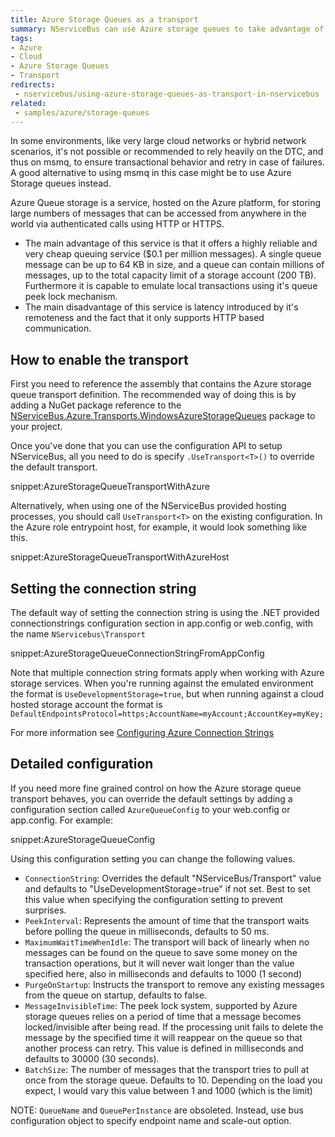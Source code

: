 ```yaml
---
title: Azure Storage Queues as a transport
summary: NServiceBus can use Azure storage queues to take advantage of their peek-lock mechanism in environments where one cannot rely on the DTC
tags: 
- Azure
- Cloud
- Azure Storage Queues
- Transport
redirects:
 - nservicebus/using-azure-storage-queues-as-transport-in-nservicebus
related:
 - samples/azure/storage-queues
---
```


In some environments, like very large cloud networks or hybrid network scenarios, it's not possible or recommended to rely heavily on the DTC, and thus on msmq, to ensure transactional behavior and retry in case of failures. A good alternative to using msmq in this case might be to use Azure Storage queues instead.

Azure Queue storage is a service, hosted on the Azure platform, for storing large numbers of messages that can be accessed from anywhere in the world via authenticated calls using HTTP or HTTPS.
 
- The main advantage of this service is that it offers a highly reliable and very cheap queuing service ($0.1 per million messages). A single queue message can be up to 64 KB in size, and a queue can contain millions of messages, up to the total capacity limit of a storage account (200 TB). Furthermore it is capable to emulate local transactions using it's queue peek lock mechanism.
- The main disadvantage of this service is latency introduced by it's remoteness and the fact that it only supports HTTP based communication.


## How to enable the transport

First you need to reference the assembly that contains the Azure storage queue transport definition. The recommended way of doing this is by adding a NuGet package reference to the  [NServiceBus.Azure.Transports.WindowsAzureStorageQueues](https://www.nuget.org/packages/NServiceBus.Azure.Transports.WindowsAzureStorageQueues/) package to your project.

Once you've done that you can use the configuration API to setup NServiceBus, all you need to do is specify `.UseTransport<T>()` to override the default transport.

snippet:AzureStorageQueueTransportWithAzure

Alternatively, when using one of the NServiceBus provided hosting processes, you should call `UseTransport<T>` on the existing configuration. In the Azure role entrypoint host, for example, it would look something like this.

snippet:AzureStorageQueueTransportWithAzureHost


## Setting the connection string

The default way of setting the connection string is using the .NET provided connectionstrings configuration section in app.config or web.config, with the name `NServicebus\Transport`

snippet:AzureStorageQueueConnectionStringFromAppConfig

Note that multiple connection string formats apply when working with Azure storage services. When you're running against the emulated environment the format is `UseDevelopmentStorage=true`, but when running against a cloud hosted storage account the format is `DefaultEndpointsProtocol=https;AccountName=myAccount;AccountKey=myKey;` 

For more information see [Configuring Azure Connection Strings](https://msdn.microsoft.com/en-us/library/azure/ee758697.aspx)


## Detailed configuration

If you need more fine grained control on how the Azure storage queue transport behaves, you can override the default settings by adding a configuration section called `AzureQueueConfig` to your web.config or app.config. For example:

snippet:AzureStorageQueueConfig

Using this configuration setting you can change the following values.

- `ConnectionString`: Overrides the default "NServiceBus/Transport" value and defaults to "UseDevelopmentStorage=true" if not set. Best to set this value when specifying the configuration setting to prevent surprises.
- `PeekInterval`: Represents the amount of time that the transport waits before polling the queue in milliseconds, defaults to 50 ms.
- `MaximumWaitTimeWhenIdle`: The transport will back of linearly when no messages can be found on the queue to save some money on the transaction operations, but it will never wait longer than the value specified here, also in milliseconds and defaults to 1000 (1 second)
- `PurgeOnStartup`: Instructs the transport to remove any existing messages from the queue on startup, defaults to false.
- `MessageInvisibleTime`: The peek lock system, supported by Azure storage queues relies on a period of time that a message becomes locked/invisible after being read. If the processing unit fails to delete the message by the specified time it will reappear on the queue so that another process can retry. This value is defined in milliseconds and defaults to 30000 (30 seconds).
- `BatchSize`: The number of messages that the transport tries to pull at once from the storage queue. Defaults to 10. Depending on the load you expect, I would vary this value between 1 and 1000 (which is the limit)

NOTE: `QueueName` and `QueuePerInstance` are obsoleted. Instead, use bus configuration object to specify endpoint name and scale-out option.
